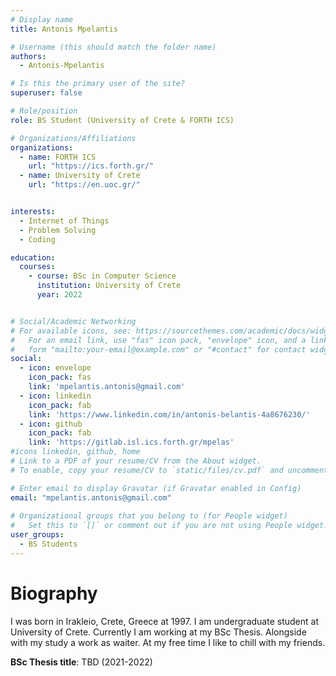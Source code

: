 ```yaml
---
# Display name
title: Antonis Mpelantis

# Username (this should match the folder name)
authors:
  - Antonis-Mpelantis

# Is this the primary user of the site?
superuser: false

# Role/position
role: BS Student (University of Crete & FORTH ICS)

# Organizations/Affiliations
organizations:
  - name: FORTH ICS
    url: "https://ics.forth.gr/"
  - name: University of Crete
    url: "https://en.uoc.gr/"


interests:
  - Internet of Things
  - Problem Solving
  - Coding

education:
  courses:
    - course: BSc in Computer Science
      institution: University of Crete
      year: 2022


# Social/Academic Networking
# For available icons, see: https://sourcethemes.com/academic/docs/widgets/#icons
#   For an email link, use "fas" icon pack, "envelope" icon, and a link in the
#   form "mailto:your-email@example.com" or "#contact" for contact widget.
social:
  - icon: envelope
    icon_pack: fas
    link: 'mpelantis.antonis@gmail.com'
  - icon: linkedin
    icon_pack: fab
    link: 'https://www.linkedin.com/in/antonis-belantis-4a8676230/'
  - icon: github
    icon_pack: fab
    link: 'https://gitlab.isl.ics.forth.gr/mpelas'  
#icons linkedin, github, home
# Link to a PDF of your resume/CV from the About widget.
# To enable, copy your resume/CV to `static/files/cv.pdf` and uncomment the lines below.  

# Enter email to display Gravatar (if Gravatar enabled in Config)
email: "mpelantis.antonis@gmail.com"
  
# Organizational groups that you belong to (for People widget)
#   Set this to `[]` or comment out if you are not using People widget.  
user_groups:
  - BS Students
---
```


# Biography

I was born in Irakleio, Crete, Greece at 1997. I am undergraduate student at University of Crete. 
Currently I am working at my BSc Thesis. Alongside with my study a work as waiter. 
At my free time I like to chill with my friends.

**BSc Thesis title**: TBD (2021-2022)